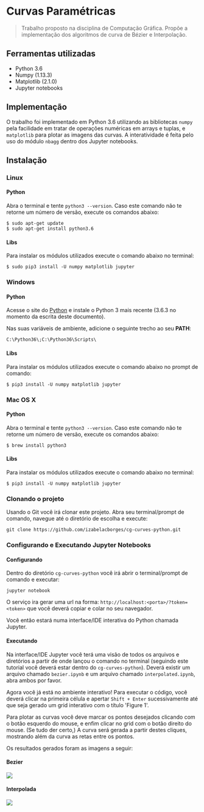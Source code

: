 # Curvas Paramétricas

> Trabalho proposto na disciplina de Computação Gráfica. Propõe a implementação
> dos algoritmos de curva de Bézier e Interpolação.

## Ferramentas utilizadas

* Python 3.6
* Numpy (1.13.3)
* Matplotlib (2.1.0)
* Jupyter notebooks

## Implementação

O trabalho foi implementado em Python 3.6 utilizando as bibliotecas `numpy` pela
facilidade em tratar de operações numéricas em arrays e tuplas, e `matplotlib` para plotar as
imagens das curvas. A interatividade é feita pelo uso do módulo `nbagg` dentro
dos Jupyter notebooks.

## Instalação

### Linux

#### Python

Abra o terminal e tente `python3 --version`. Caso este comando não te retorne um
número de versão, execute os comandos abaixo:

```shell
$ sudo apt-get update
$ sudo apt-get install python3.6
```

#### Libs

Para instalar os módulos utilizados execute o comando abaixo no terminal:

```shell
$ sudo pip3 install -U numpy matplotlib jupyter
```

### Windows

#### Python

Acesse o site do [Python](https://www.python.org/downloads/windows/) e instale o
Python 3 mais recente (3.6.3 no momento da escrita deste documento).

Nas suas variáveis de ambiente, adicione o seguinte trecho ao seu **PATH**:

```
C:\Python36\;C:\Python36\Scripts\
```

#### Libs

Para instalar os módulos utilizados execute o comando abaixo no prompt de
comando:

```shell
$ pip3 install -U numpy matplotlib jupyter
```

### Mac OS X

#### Python

Abra o terminal e tente `python3 --version`. Caso este comando não te retorne um
número de versão, execute os comandos abaixo:

```shell
$ brew install python3
```

#### Libs

Para instalar os módulos utilizados execute o comando abaixo no terminal:

```shell
$ pip3 install -U numpy matplotlib jupyter
```

### Clonando o projeto

Usando o Git você irá clonar este projeto. Abra seu terminal/prompt de comando,
navegue até o diretório de escolha e execute:

```git
git clone https://github.com/izabelacborges/cg-curves-python.git
```

### Configurando e Executando Jupyter Notebooks

#### Configurando

Dentro do diretório `cg-curves-python` você irá abrir o terminal/prompt de
comando e executar:

```shell
jupyter notebook
```

O serviço ira gerar uma url na forma: `http://localhost:<porta>/?token=<token>`
que você deverá copiar e colar no seu navegador.

Você então estará numa interface/IDE interativa do Python chamada Jupyter.

#### Executando

Na interface/IDE Jupyter você terá uma visão de todos os arquivos e diretórios a
partir de onde lançou o comando no terminal (seguindo este tutorial você deverá
estar dentro do `cg-curves-python`). Deverá existir um arquivo chamado
`bezier.ipynb` e um arquivo chamado `interpolated.ipynb`, abra ambos por favor.

Agora você já está no ambiente interativo! Para executar o código, você deverá
clicar na primeira célula e apertar `Shift + Enter` sucessivamente até que seja
gerado um grid interativo com o título 'Figure 1'.

Para plotar as curvas você deve marcar os pontos desejados clicando com o botão
esquerdo do mouse, e enfim clicar no grid com o botão direito do mouse. (Se tudo
der certo,) A curva será gerada a partir destes cliques, mostrando além da curva
as retas entre os pontos.

Os resultados gerados foram as imagens a seguir:

#### Bezier

![](https://github.com/izabelacborges/cg-curves-python/blob/master/imagens/bezier.png)

#### Interpolada

![](https://github.com/izabelacborges/cg-curves-python/blob/master/imagens/interpolada.png)
